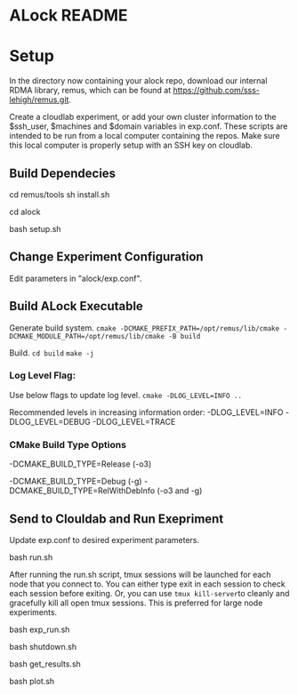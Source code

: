 # ALock README


# Setup

In the directory now containing your alock repo, download our internal RDMA library, remus, which can be found at https://github.com/sss-lehigh/remus.git.

Create a cloudlab experiment, or add your own cluster information to the $ssh_user, $machines and $domain variables in exp.conf. 
These scripts are intended to be run from a local computer containing the repos. Make sure this local computer is properly setup with an SSH key on cloudlab. 


## Build Dependecies
<!-- rebuilds and installs remus into /opt/ -->
cd remus/tools
sh install.sh 

<!-- Installs dependencies on clouldab cluster -->
cd alock
<!-- TODO: Make sure to update with cloudlab node info  -->
bash setup.sh

## Change Experiment Configuration
Edit parameters in "alock/exp.conf". 

## Build ALock Executable

Generate build system. 
``cmake -DCMAKE_PREFIX_PATH=/opt/remus/lib/cmake -DCMAKE_MODULE_PATH=/opt/remus/lib/cmake -B build``

Build. 
``cd build``
``make -j``

### Log Level Flag:
Use below flags to update log level. 
``cmake -DLOG_LEVEL=INFO ..``

Recommended levels in increasing information order:
-DLOG_LEVEL=INFO
-DLOG_LEVEL=DEBUG
-DLOG_LEVEL=TRACE

### CMake Build Type Options
-DCMAKE_BUILD_TYPE=Release (-o3)
<!-- Use one of below for gdb -->
-DCMAKE_BUILD_TYPE=Debug (-g) 
-DCMAKE_BUILD_TYPE=RelWithDebInfo (-o3 and -g)


## Send to Clouldab and Run Exepriment

<!-- update experiment parameters first -->
Update exp.conf to desired experiment parameters. 

<!-- Builds executable, sends to nodes, and runs exp_run.sh  -->
bash run.sh  <!-- TODO: Make sure to update with cloudlab node info  -->

After running the run.sh script, tmux sessions will be launched for each node that you connect to. 
You can either type exit in each session to check each session before exiting.
Or, you can use ``tmux kill-server``to cleanly and gracefully kill all open tmux sessions. This is preferred for large node experiments. 

<!-- Reruns experiment without updating from exp.conf-->
bash exp_run.sh

<!-- Kills experiment name on nodes to take care of zombie processes -->
bash shutdown.sh

<!-- Use to collect results after running experiment. See file for download naming conventions. -->
bash get_results.sh

<!-- Use after collecting results to generate csv files and run plot script -->
bash plot.sh